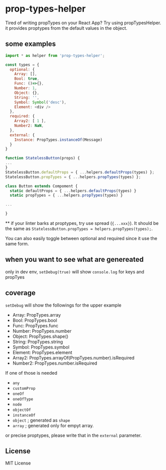 # prop-types-helper

Tired of writing propTypes on your React App?
Try using propTypesHelper.
it provides proptypes from the default values in the object.

## some examples

```js
import * as helper from 'prop-types-helper';

const types = {
  optional: {
    Array: [],
    Bool: true,
    Func: ()=>{},
    Number: 1,
    Object: {},
    String: '',
    Symbol: Symbol('desc'),
    Element: <div />
  },
  required: {
    Array2: [ 1 ],
    Number2: NaN,
  },
  external: {
    Instance: PropTypes.instanceOf(Message)
  }
}

function StatelessButton(props) {
...
}
StatelessButton.defaultProps = { ...helpers.defaultProps(types) };
StatelessButton.propTypes = { ...helpers.propTypes(types) };

class Button extends Compoment {
  static defaultProps = { ...helpers.defaultProps(types) }
  static propTypes = { ...helpers.propTypes(types) }

...

}
```

** if your linter barks at proptypes, try use spread (`{...xxx}`).
It should be the same as `StatelessButton.propTypes = helpers.propTypes(types);`.

You can also easily toggle between optional and required since it use the same form.

## when you want to see what are genereated

only in dev env,
`setDebug(true)`
will show `console.log` for keys and propTyes

## coverage

`setDebug` will show the followings for the upper example

* Array: PropTypes.array
* Bool: PropTypes.bool
* Func: PropTypes.func
* Number: PropTypes.number
* Object: PropTypes.shape()
* String: PropTypes.string
* Symbol: PropTypes.symbol
* Element: PropTypes.element
* Array2: PropTypes.arrayOf(PropTypes.number).isRequired
* Number2: PropTypes.number.isRequired

If one of those is needed

- `any`
- `customProp`
- `oneOf`
- `oneOfType`
- `node`
- `objectOf`
- `instanceOf`
- `object` ; generated as `shape`
- `array` ; generated only for empyt array.

or precise proptypes, please write that in the `external` parameter.

## License

MIT License
